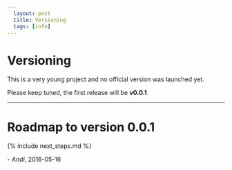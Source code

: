 ```yaml
---
  layout: post
  title: Versioning
  tags: [info]
---
```


# Versioning

This is a very young project and no official version was launched yet.

Please keep tuned, the first release will be **v0.0.1**


----

# Roadmap to version 0.0.1

{% include next_steps.md %}




\- *Andi*, 2016-05-16

